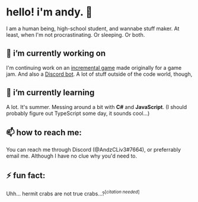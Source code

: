 # hello! i'm andy. 👋
I am a human being, high-school student, and wannabe stuff maker. At least, when I'm not procrastinating. Or sleeping. Or both.

## 🔭 i’m currently working on
I'm continuing work on an [incremental game](https://github.com/AndyThePie/pencil-to-pluto) made originally for a game jam. And also a [Discord bot](https://github.com/AndyThePie/slabbot). A lot of stuff outside of the code world, though,

## 🌱 i’m currently learning
A lot. It's summer. Messing around a bit with **C#** and **JavaScript**. (I should probably figure out TypeScript some day, it sounds cool...)

## 📫 how to reach me:
You can reach me through Discord (@AndzCLiv3#7664), or preferrably email me. Although I have no clue why you'd need to.

## ⚡ fun fact:
Uhh... hermit crabs are not true crabs...?<sup>[_citation needed_]</sup>
